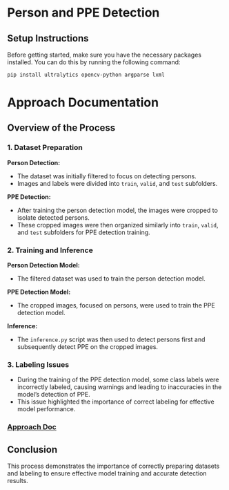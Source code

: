 # Person and PPE Detection

## Setup Instructions

Before getting started, make sure you have the necessary packages installed. You can do this by running the following command:

```bash
pip install ultralytics opencv-python argparse lxml
```

# Approach Documentation

## Overview of the Process

### 1. Dataset Preparation

**Person Detection:**

- The dataset was initially filtered to focus on detecting persons.
- Images and labels were divided into `train`, `valid`, and `test` subfolders.

**PPE Detection:**

- After training the person detection model, the images were cropped to isolate detected persons.
- These cropped images were then organized similarly into `train`, `valid`, and `test` subfolders for PPE detection training.

### 2. Training and Inference

**Person Detection Model:**

- The filtered dataset was used to train the person detection model.

**PPE Detection Model:**

- The cropped images, focused on persons, were used to train the PPE detection model.

**Inference:**

- The `inference.py` script was then used to detect persons first and subsequently detect PPE on the cropped images.

### 3. Labeling Issues

- During the training of the PPE detection model, some class labels were incorrectly labeled, causing warnings and leading to inaccuracies in the model’s detection of PPE.
- This issue highlighted the importance of correct labeling for effective model performance.

### [Approach Doc](https://docs.google.com/document/d/1tld96ulpa4bboxbn4vVffRZV3me5BcoesNQqwI08WBI/edit?usp=sharing)

## Conclusion

This process demonstrates the importance of correctly preparing datasets and labeling to ensure effective model training and accurate detection results.

 
 
